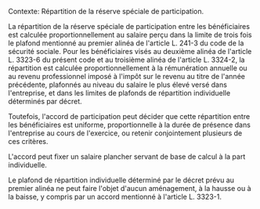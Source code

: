Contexte: Répartition de la réserve spéciale de participation.

La répartition de la réserve spéciale de participation entre les bénéficiaires est calculée proportionnellement au salaire perçu dans la limite de trois fois le plafond mentionné au premier alinéa de l'article L. 241-3 du code de la sécurité sociale. Pour les bénéficiaires visés au deuxième alinéa de l'article L. 3323-6 du présent code et au troisième alinéa de l'article L. 3324-2, la répartition est calculée proportionnellement à la rémunération annuelle ou au revenu professionnel imposé à l'impôt sur le revenu au titre de l'année précédente, plafonnés au niveau du salaire le plus élevé versé dans l'entreprise, et dans les limites de plafonds de répartition individuelle déterminés par décret.

Toutefois, l'accord de participation peut décider que cette répartition entre les bénéficiaires est uniforme, proportionnelle à la durée de présence dans l'entreprise au cours de l'exercice, ou retenir conjointement plusieurs de ces critères.

L'accord peut fixer un salaire plancher servant de base de calcul à la part individuelle.

Le plafond de répartition individuelle déterminé par le décret prévu au premier alinéa ne peut faire l'objet d'aucun aménagement, à la hausse ou à la baisse, y compris par un accord mentionné à l'article L. 3323-1.
